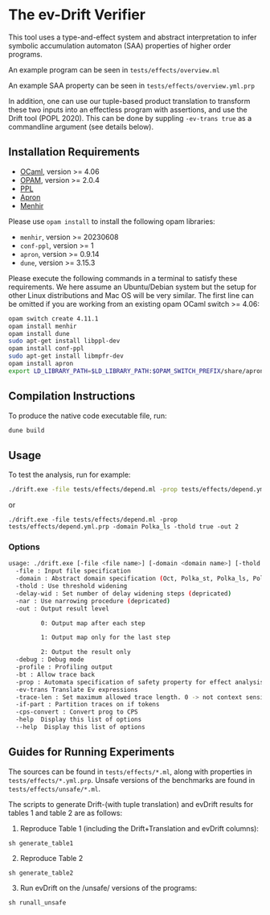# The ev-Drift Verifier

This tool uses a type-and-effect system and abstract interpretation to 
infer symbolic accumulation automaton (SAA) properties of higher order programs.

An example program can be seen in `tests/effects/overview.ml`

An example SAA property can be seen in `tests/effects/overview.yml.prp`

In addition, one can use our tuple-based product translation to 
transform these two inputs into an effectless program with assertions,
and use the Drift tool (POPL 2020). This can be done by suppling
`-ev-trans true` as a commandline argument (see details below).

## Installation Requirements

- [OCaml](https://ocaml.org/), version >= 4.06
- [OPAM](https://opam.ocaml.org/), version >= 2.0.4
- [PPL](https://www.bugseng.com/ppl)
- [Apron](http://apron.cri.ensmp.fr/library/)
- [Menhir](http://gallium.inria.fr/~fpottier/menhir/)

Please use `opam install` to install the following opam libraries:
- `menhir`, version >= 20230608
- `conf-ppl`, version >= 1
- `apron`, version >= 0.9.14
- `dune`, version >= 3.15.3

Please execute the following commands in a terminal to satisfy these requirements. We here assume an Ubuntu/Debian system but the setup for other Linux distributions and Mac OS will be very similar. The first line can be omitted if you are working from an existing opam OCaml switch >= 4.06:
```bash
opam switch create 4.11.1
opam install menhir
opam install dune
sudo apt-get install libppl-dev
opam install conf-ppl
sudo apt-get install libmpfr-dev
opam install apron
export LD_LIBRARY_PATH=$LD_LIBRARY_PATH:$OPAM_SWITCH_PREFIX/share/apron/lib
```

## Compilation Instructions
To produce the native code executable file, run:
```bash
dune build
```

## Usage
To test the analysis, run for example:
```bash
./drift.exe -file tests/effects/depend.ml -prop tests/effects/depend.yml.prp -out 2
```
or
```
./drift.exe -file tests/effects/depend.ml -prop tests/effects/depend.yml.prp -domain Polka_ls -thold true -out 2
```

### Options
```bash
usage: ./drift.exe [-file <file name>] [-domain <domain name>] [-thold <true/false>] [-delay-wid <num>] [-nar <true/false>] [-prop <file name>] [-ev-trans <true/false>] [-cps-convert <true/false>] [-out <num>] [-debug] [-bt]
  -file : Input file specification
  -domain : Abstract domain specification (Oct, Polka_st, Polka_ls, PolkaGrid)
  -thold : Use threshold widening
  -delay-wid : Set number of delay widening steps (depricated)
  -nar : Use narrowing procedure (depricated)
  -out : Output result level

         0: Output map after each step

         1: Output map only for the last step

         2: Output the result only
  -debug : Debug mode
  -profile : Profiling output
  -bt : Allow trace back
  -prop : Automata specification of safety property for effect analysis
  -ev-trans Translate Ev expressions
  -trace-len : Set maximum allowed trace length. 0 -> not context sensitive
  -if-part : Partition traces on if tokens
  -cps-convert : Convert prog to CPS
  -help  Display this list of options
  --help  Display this list of options
```

## Guides for Running Experiments 

The sources can be found in `tests/effects/*.ml`, along with properties
in `tests/effects/*.yml.prp`. Unsafe versions of the benchmarks are 
found in `tests/effects/unsafe/*.ml`.

The scripts to generate Drift-(with tuple translation) and evDrift
results for tables 1 and table 2 are as follows:

1. Reproduce Table 1 (including the Drift+Translation and evDrift columns):
```
sh generate_table1
```
2. Reproduce Table 2
```
sh generate_table2
```
3. Run evDrift on the /unsafe/ versions of the programs:
```
sh runall_unsafe
```